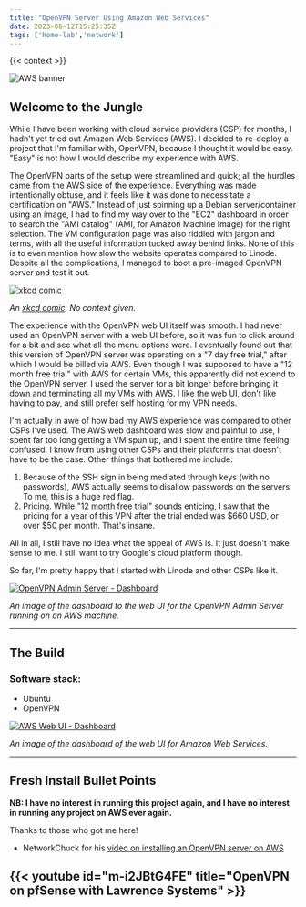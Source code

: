 ```yaml
---
title: "OpenVPN Server Using Amazon Web Services"
date: 2023-06-12T15:25:35Z
tags: ['home-lab','network']
---
```


{{< context >}}

![AWS banner](/images/aws-banner.png)

## Welcome to the Jungle

While I have been working with cloud service providers (CSP) for months, I hadn't yet tried out Amazon Web Services (AWS). I decided to re-deploy a project that I'm familiar with, OpenVPN, because I thought it would be easy. "Easy" is not how I would describe my experience with AWS.

The OpenVPN parts of the setup were streamlined and quick; all the hurdles came from the AWS side of the experience. Everything was made intentionally obtuse, and it feels like it was done to necessitate a certification on "AWS." Instead of just spinning up a Debian server/container using an image, I had to find my way over to the "EC2" dashboard in order to search the "AMI catalog" (AMI, for Amazon Machine Image) for the right selection. The VM configuration page was also riddled with jargon and terms, with all the useful information tucked away behind links. None of this is to even mention how slow the website operates compared to Linode. Despite all the complications, I managed to boot a pre-imaged OpenVPN server and test it out.

![xkcd comic](/images/xkcd-standards.png)

*An [*xkcd* comic](https://xkcd.com/927). No context given.*

The experience with the OpenVPN web UI itself was smooth. I had never used an OpenVPN server with a web UI before, so it was fun to click around for a bit and see what all the menu options were. I eventually found out that this version of OpenVPN server was operating on a "7 day free trial," after which I would be billed via AWS. Even though I was supposed to have a "12 month free trial" with AWS for certain VMs, this apparently did not extend to the OpenVPN server. I used the server for a bit longer before bringing it down and terminating all my VMs with AWS. I like the web UI, don't like having to pay, and still prefer self hosting for my VPN needs.

I'm actually in awe of how bad my AWS experience was compared to other CSPs I've used. The AWS web dashboard was slow and painful to use, I spent far too long getting a VM spun up, and I spent the entire time feeling confused. I know from using other CSPs and their platforms that doesn't have to be the case. Other things that bothered me include:

1. Because of the SSH sign in being mediated through keys (with no passwords), AWS actually seems to disallow passwords on the servers. To me, this is a huge red flag.
1. Pricing. While "12 month free trial" sounds enticing, I saw that the pricing for a year of this VPN after the trial ended was $660 USD, or over $50 per month. That's insane.

All in all, I still have no idea what the appeal of AWS is. It just doesn't make sense to me. I still want to try Google's cloud platform though.

So far, I'm pretty happy that I started with Linode and other CSPs like it.

[![OpenVPN Admin Server - Dashboard](/images/aws-openvpn-aws-admindash.png "OpenVPN Admin Server - Dashboard")](/images/aws-openvpn-aws-admindash.png)

*An image of the dashboard to the web UI for the OpenVPN Admin Server running on an AWS machine.*

---

## The Build

### Software stack:

- Ubuntu
- OpenVPN

[![AWS Web UI - Dashboard](/images/aws-dash.png "AWS Web UI - Dashboard")](/images/aws-dash.png)

*An image of the dashboard of the web UI for Amazon Web Services.*

---

## Fresh Install Bullet Points

**NB: I have no interest in running this project again, and I have no interest in running any project on AWS ever again.**

Thanks to those who got me here!

- NetworkChuck for his [video on installing an OpenVPN server on AWS](https://www.youtube.com/watch?v=m-i2JBtG4FE)

## {{< youtube id="m-i2JBtG4FE" title="OpenVPN on pfSense with Lawrence Systems" >}}
